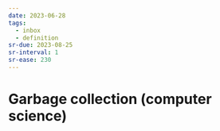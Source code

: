 ```yaml
---
date: 2023-06-28
tags:
  - inbox
  - definition
sr-due: 2023-08-25
sr-interval: 1
sr-ease: 230
---
```


# Garbage collection (computer science)


